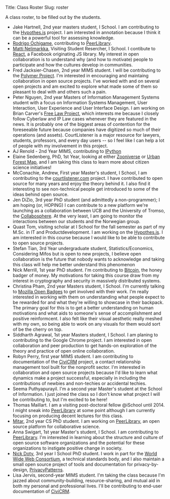 Title: Class Roster
Slug: roster

A class roster, to be filled out by the students.

* Jake Hartnell, 2nd year masters student, I School. I am contributing to the [Hypothes.is](https://github.com/hypothesis/h) project. I am interested in annotation because I think it can be a powerful tool for assessing knowledge.
* [Rodrigo Ochigame](http://ochigame.org/), contributing to [PeerLibrary](http://peerlibrary.org/).
* [Matti Nelimarkka](http://me.mante.li/), Visiting Student Resercher, I School. I contibute to [React](https://github.com/facebook/react/), a Facebook originating JS library. My interest in open collaboration is to understand why (and how to motivate) people to participate and how the cultures develop in communities.
* Fred Jacksier-Chasen, 2nd year MIMS student. I will be contributing to the [Polymer Project](http://www.polymer-project.org/). I'm interested in encouraging and maintaing collaboration in open source projects. I've worked with and on several open projects and am excited to explore what made some of them so pleasant to deal with and others such a pain.
* Peter Nguyen, 2nd year Masters of Information Management Systems student with a focus on Information Systems Management, User Interaction, User Experience and User Interface Design. I am working on Brian Carver's [Free Law Project](http://www.courtlistener.com), which interests me because I closely follow Cyberlaw and IP Law cases whenever they are featured in the news. It is probably one of the biggest areas of contention for the foreseeable future because companies have digitized so much of their operations (and assets). CourtListener is a major resource for lawyers, students, professors, and every day users -- so I feel like I can help a lot of people with my involvement in this project.
* AJ Renold - 2nd Year MIMS, contributing to [IPython](http://ipython.org/)
* Elaine Sedenberg, PhD, 1st Year, looking at either [Zooniverse](https://www.zooniverse.org/) or [Urban Forest Map](http://urbanforestmap.org/), and I am taking this class to learn more about citizen science initiatives!
* McConachie, Andrew, First year Master's student, I School, I am contributing to the [courtlistener.com](http://courtlistener.com) project. I have contributed to open source for many years and enjoy the theory behind it. I also find it interesting to see non-technical people get introduced to some of the ideas behind open source.
* Jen DiZio, 3rd year PhD student (and admittedly a non-programmer); I am hoping (or, HOPING) I can contribute to a new platform we're launching as a collaboration between UCB and the University of Tromso, the [Collabosphere](https://collabosphere.berkeley.edu). At the very least, I am going to monitor the interactions between our students and the Norwegian group.
* Quast Tom, visiting scholar at I School for the fall semester as part of my M.Sc. in IT and Productdevelopment. I am working on the [Hypothes.is](http://hypothes.is/). I am interested in this course because I would like to be able to contribute to open source projects.
* Stefan Tian, 3rd Year undergraduate student, Statistics/Economics, Considering Mifos but is open to new projects, I believe open collaboration is the future that nobody wants to acknowledge and taking this class will help me better understand this phenomenon
* Nick Merrill, 1st year PhD student. I'm contributing to [Bitcoin](http://bitcoin.org), the honey badger of money. My motivations for taking this course draw from my interest in cryptography and security in massively distributed systems.
* Christina Pham, 2nd year Masters student, I School. I'm currently talking to [Mozilla Open Badges](http://openbadges.org/) to get involved with their work. I'm really interested in working with them on understanding what people expect to be rewarded for and what they're willing to showcase in their backpack. The primary goal for this is to get a better understanding on human motivations and what aids to someone's sense of accomplishment and positive reinformcent. I also felt like their visual aesthetic really meshed with my own, so being able to work on any visuals for them would sort of be the cherry on top.
* Siddharth Agrawal,  1st year Masters student, I School. I am planing to contributing to the Google Chrome project. I am interested in open collaboration and peer production to get hands-on exploration of the theory and practice of open online collaboration.
* Robyn Perry, first year MIMS student. I am contributing to documentation of the [CiviCRM](http://civicrm.org) project, a contact relationship management tool built for the nonprofit sector. I'm interested in collaboration and open source projects because I'd like to learn what dynamics make a project successful, especially in including the contributions of newbies and non-techies or accidental techies.
* Seema Puthyapurayil. I'm a second year Master's student at the School of Information. I just joined the class so I don't know what project I will be contributing to, but I'm excited to be here!
* Thomas Maillart. I am a visiting post-doctoral fellow @iSchool until 2014. I might sneak into [PeerLibrary](http://peerlibrary.org/) at some point although I am currently focusing on producing decent lectures for this class.
* [Mitar](http://mitar.tnode.com/), 2nd year CS PhD student. I am working on [PeerLibrary](http://peerlibrary.org/), an open source platform for collaborative science.
* Anna Swigart, 1st year Master's student, I School. I am contributing to [PeerLibrary](http://peerlibrary.org/). I'm interested in learning about the structure and culture of open source software organizations and the potential for these organizations to instigate positive change in society.
* [Nick Doty](http://npdoty.name), 3rd year I School PhD student. I work in part for the [World Wide Web Consortium](http://w3.org), a technical standards body, and I also maintain a small open source project of tools and documentation for privacy-by-design, [PrivacyPatterns](http://privacypatterns.org).
* Lisa Jervis, second-year MIMS student. I'm taking the class because I'm jazzed about community-building, resource-sharing, and mutual aid in both my personal and professional lives. I'll be contributing to end-user documentation of [CiviCRM](http://www.civicrm.org).
